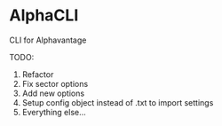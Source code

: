 # AlphaCLI
CLI for Alphavantage

TODO: 
1) Refactor 
2) Fix sector options
3) Add new options
4) Setup config object instead of .txt to import settings
5) Everything else...
